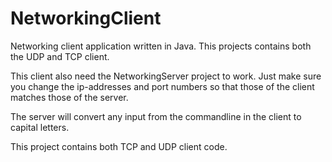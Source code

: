 # NetworkingClient
Networking client application written in Java. This projects contains both the UDP and TCP client.

This client also need the NetworkingServer project to work.
Just make sure you change the ip-addresses and port numbers so
that those of the client matches those of the server.

The server will convert any input from the commandline in the client
to capital letters. 

This project contains both TCP and UDP client code.
